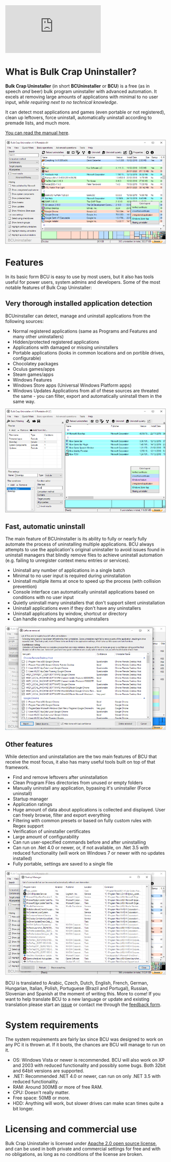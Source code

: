 <div class="container">
<iframe src="https://www.youtube-nocookie.com/embed/8v7r_jQl28Y?rel=0" 
frameborder="0" allow="encrypted-media" allowfullscreen class="video"></iframe>
</div>

# What is Bulk Crap Uninstaller? 
**Bulk Crap Uninstaller** (in short **BCUninstaller** or **BCU**) is a free (as in speech *and* beer) bulk program uninstaller with advanced automation. It excels at removing large amounts of applications with minimal to no user input, _while requiring next to no technical knowledge_.

It can detect most applications and games (even portable or not registered), clean up leftovers, force uninstall, automatically uninstall according to premade lists, and much more.

[You can read the manual here](https://htmlpreview.github.io/?https://github.com/Klocman/Bulk-Crap-Uninstaller/blob/master/doc/BCU_manual.html).

![Main window preview](assets/1.png)

# Features
In its basic form BCU is easy to use by most users, but it also has tools useful for power users, system admins and developers. Some of the most notable features of Bulk Crap Uninstaller:

## Very thorough installed application detection
BCUninstaller can detect, manage and uninstall applications from the following sources:
* Normal registered applications (same as Programs and Features and many other uninstallers)
* Hidden/protected registered applications
* Applications with damaged or missing uninstallers
* Portable applications (looks in common locations and on portible drives, configurable)
* Chocolatey packages
* Oculus games/apps
* Steam games/apps
* Windows Features
* Windows Store apps (Universal Windows Platform apps)
* Windows Updates
Applications from all of these sources are threated the same - you can filter, export and automatically uninstall them in the same way.

![Advanced filtering](assets/3.png)

## Fast, automatic uninstall
The main feature of BCUninstaller is its ability to fully or nearly fully automate the process of uninstalling multiple applications. BCU always attempts to use the application's original uninstaller to avoid issues found in uninstall managers that blindly remove files to achieve uninstall automation (e.g. failing to unregister context menu entries or services).
* Uninstall any number of applications in a single batch
* Minimal to no user input is required during uninstallation
* Uninstall multiple items at once to speed up the process (with collision prevention)
* Console interface can automatically uninstall applications based on conditions with no user input
* Quietly uninstall many uninstallers that don't support silent uninstallation
* Uninstall applications even if they don't have any uninstallers
* Uninstall applications by window, shortcut or directory
* Can handle crashing and hanging uninstallers

![Leftover removal](assets/4.png)

## Other features
While detection and uninstallation are the two main features of BCU that receive the most focus, it also has many useful tools built on top of that framework.
* Find and remove leftovers after uninstallation
* Clean Program Files directories from unused or empty folders
* Manually uninstall any application, bypasing it's uninstaller (Force uninstall)
* Startup manager
* Application ratings
* Huge amount of data about applications is collected and displayed. User can freely browse, filter and export everything
* Filtering with common presets or based on fully custom rules with Regex support
* Verification of uninstaller certificates
* Large amount of configurability
* Can run user-specified commands before and after uninstalling
* Can run on .Net 4.0 or newer, or, if not available, on .Net 3.5 with reduced functionality (will work on Windows 7 or newer with no updates installed)
* Fully portable, settings are saved to a single file

![Startup manager preview](assets/2.png)

BCU is translated to Arabic, Czech, Dutch, English, French, German, Hungarian, Italian, Polish, Portuguese (Brazil and Portugal), Russian, Slovenian and Spanish at the moment of writing this. More to come! If you want to help translate BCU to a new language or update and existing translation please start an [issue](https://github.com/Klocman/Bulk-Crap-Uninstaller/issues) or contact me through the [feedback form](https://klocmansoftware.weebly.com/contact.html).

# System requirements
The system requirements are fairly lax since BCU was designed to work on any PC it is thrown at. If it boots, the chances are BCU will manage to run on it.
* OS: Windows Vista or newer is recommended. BCU will also work on XP and 2003 with reduced functionality and possibly some bugs. Both 32bit and 64bit versions are supported.
* .NET: Recommended .NET 4.0 or newer, can run on only .NET 3.5 with reduced functionality.
* RAM: Around 300MB or more of free RAM.
* CPU: Doesn't really matter.
* Free space: 50MB or more.
* HDD: Anything will work, but slower drives can make scan times quite a bit longer.

# Licensing and commercial use
Bulk Crap Uninstaller is licensed under [Apache 2.0 open source license](https://github.com/Klocman/Bulk-Crap-Uninstaller/blob/master/Licence.txt), and can be used in both private and commercial settings for free and with no obligations, as long as no conditions of the license are broken.
